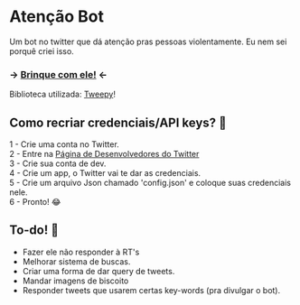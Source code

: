 # Atenção Bot
Um bot no twitter que dá atenção pras pessoas violentamente. Eu nem sei porquê criei isso.
### -> <a href="http://twitter.com/atencao_bot">Brinque com ele!</a> <-<br>
Biblioteca utilizada: <a href="http://www.tweepy.org">Tweepy</a>!

## Como recriar credenciais/API keys? :thinking:

1 - Crie uma conta no Twitter.<br>
2 - Entre na <a href="http://developer.twitter.com">Página de Desenvolvedores do Twitter</a><br>
3 - Crie sua conta de dev.<br>
4 - Crie um app, o Twitter vai te dar as credenciais.<br>
5 - Crie um arquivo Json chamado 'config.json' e coloque suas credenciais nele.<br>
6 - Pronto! :joy:

## To-do! :calendar:
- Fazer ele não responder à RT's<br>
- Melhorar sistema de buscas.<br>
- Criar uma forma de dar query de tweets.<br>
- Mandar imagens de biscoito<br>
- Responder tweets que usarem certas key-words (pra divulgar o bot).
